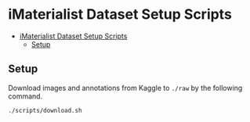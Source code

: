 # iMaterialist Dataset Setup Scripts

<!-- TOC -->

- [iMaterialist Dataset Setup Scripts](#imaterialist-dataset-setup-scripts)
    - [Setup](#setup)

<!-- /TOC -->

##  Setup

Download images and annotations from Kaggle to `./raw` by the following command.

```sh
./scripts/download.sh
```
